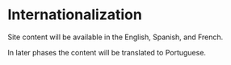 
# Internationalization


Site content will be available in the English, Spanish, and French. 

In later phases the content will be translated to Portuguese. 
